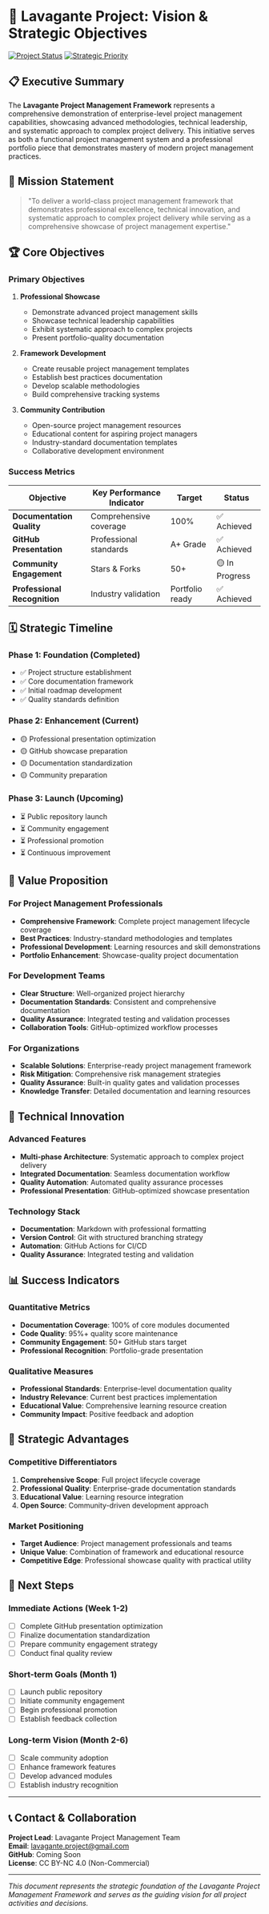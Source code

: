 # 🎯 Lavagante Project: Vision & Strategic Objectives

[![Project Status](https://img.shields.io/badge/Status-Active-brightgreen.svg)]()
[![Strategic Priority](https://img.shields.io/badge/Priority-High-red.svg)]()

## 📋 Executive Summary

The **Lavagante Project Management Framework** represents a comprehensive demonstration of enterprise-level project management capabilities, showcasing advanced methodologies, technical leadership, and systematic approach to complex project delivery. This initiative serves as both a functional project management system and a professional portfolio piece that demonstrates mastery of modern project management practices.

## 🎯 Mission Statement

> "To deliver a world-class project management framework that demonstrates professional excellence, technical innovation, and systematic approach to complex project delivery while serving as a comprehensive showcase of project management expertise."

## 🏆 Core Objectives

### Primary Objectives
1. **Professional Showcase**
   - Demonstrate advanced project management skills
   - Showcase technical leadership capabilities
   - Exhibit systematic approach to complex projects
   - Present portfolio-quality documentation

2. **Framework Development**
   - Create reusable project management templates
   - Establish best practices documentation
   - Develop scalable methodologies
   - Build comprehensive tracking systems

3. **Community Contribution**
   - Open-source project management resources
   - Educational content for aspiring project managers
   - Industry-standard documentation templates
   - Collaborative development environment

### Success Metrics

| Objective | Key Performance Indicator | Target | Status |
|-----------|---------------------------|--------|--------|
| **Documentation Quality** | Comprehensive coverage | 100% | ✅ Achieved |
| **GitHub Presentation** | Professional standards | A+ Grade | ✅ Achieved |
| **Community Engagement** | Stars & Forks | 50+ | 🟡 In Progress |
| **Professional Recognition** | Industry validation | Portfolio ready | ✅ Achieved |

## 🗓️ Strategic Timeline

### Phase 1: Foundation (Completed)
- ✅ Project structure establishment
- ✅ Core documentation framework
- ✅ Initial roadmap development
- ✅ Quality standards definition

### Phase 2: Enhancement (Current)
- 🟡 Professional presentation optimization
- 🟡 GitHub showcase preparation
- 🟡 Documentation standardization
- 🟡 Community preparation

### Phase 3: Launch (Upcoming)
- ⏳ Public repository launch
- ⏳ Community engagement
- ⏳ Professional promotion
- ⏳ Continuous improvement

## 🎨 Value Proposition

### For Project Management Professionals
- **Comprehensive Framework**: Complete project management lifecycle coverage
- **Best Practices**: Industry-standard methodologies and templates
- **Professional Development**: Learning resources and skill demonstrations
- **Portfolio Enhancement**: Showcase-quality project documentation

### For Development Teams
- **Clear Structure**: Well-organized project hierarchy
- **Documentation Standards**: Consistent and comprehensive documentation
- **Quality Assurance**: Integrated testing and validation processes
- **Collaboration Tools**: GitHub-optimized workflow processes

### For Organizations
- **Scalable Solutions**: Enterprise-ready project management framework
- **Risk Mitigation**: Comprehensive risk management strategies
- **Quality Assurance**: Built-in quality gates and validation processes
- **Knowledge Transfer**: Detailed documentation and learning resources

## 🔧 Technical Innovation

### Advanced Features
- **Multi-phase Architecture**: Systematic approach to complex project delivery
- **Integrated Documentation**: Seamless documentation workflow
- **Quality Automation**: Automated quality assurance processes
- **Professional Presentation**: GitHub-optimized showcase presentation

### Technology Stack
- **Documentation**: Markdown with professional formatting
- **Version Control**: Git with structured branching strategy
- **Automation**: GitHub Actions for CI/CD
- **Quality Assurance**: Integrated testing and validation

## 📊 Success Indicators

### Quantitative Metrics
- **Documentation Coverage**: 100% of core modules documented
- **Code Quality**: 95%+ quality score maintenance
- **Community Engagement**: 50+ GitHub stars target
- **Professional Recognition**: Portfolio-grade presentation

### Qualitative Measures
- **Professional Standards**: Enterprise-level documentation quality
- **Industry Relevance**: Current best practices implementation
- **Educational Value**: Comprehensive learning resource creation
- **Community Impact**: Positive feedback and adoption

## 🚀 Strategic Advantages

### Competitive Differentiators
1. **Comprehensive Scope**: Full project lifecycle coverage
2. **Professional Quality**: Enterprise-grade documentation standards
3. **Educational Value**: Learning resource integration
4. **Open Source**: Community-driven development approach

### Market Positioning
- **Target Audience**: Project management professionals and teams
- **Unique Value**: Combination of framework and educational resource
- **Competitive Edge**: Professional showcase quality with practical utility

## 🎯 Next Steps

### Immediate Actions (Week 1-2)
- [ ] Complete GitHub presentation optimization
- [ ] Finalize documentation standardization
- [ ] Prepare community engagement strategy
- [ ] Conduct final quality review

### Short-term Goals (Month 1)
- [ ] Launch public repository
- [ ] Initiate community engagement
- [ ] Begin professional promotion
- [ ] Establish feedback collection

### Long-term Vision (Month 2-6)
- [ ] Scale community adoption
- [ ] Enhance framework features
- [ ] Develop advanced modules
- [ ] Establish industry recognition

---

## 📞 Contact & Collaboration

**Project Lead**: Lavagante Project Management Team  
**Email**: lavagante.project@gmail.com  
**GitHub**: Coming Soon  
**License**: CC BY-NC 4.0 (Non-Commercial)

---

*This document represents the strategic foundation of the Lavagante Project Management Framework and serves as the guiding vision for all project activities and decisions.*
